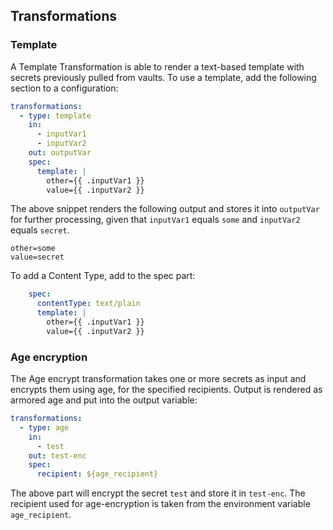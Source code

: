 ## Transformations

### Template

A Template Transformation is able to render a text-based template with secrets previously
pulled from vaults. To use a template, add the following section to a configuration:

```yaml
transformations:
  - type: template
    in:
      - inputVar1
      - inputVar2
    out: outputVar
    spec:
      template: |
        other={{ .inputVar1 }}
        value={{ .inputVar2 }}
```

The above snippet renders the following output and stores it into `outputVar` for further processing,
given that `inputVar1` equals `some` and `inputVar2` equals `secret`.

```
other=some
value=secret
```

To add a Content Type, add to the spec part:

```yaml
    spec:
      contentType: text/plain
      template: |
        other={{ .inputVar1 }}
        value={{ .inputVar2 }}
```

### Age encryption

The Age encrypt transformation takes one or more secrets as input and encrypts them
using age, for the specified recipients. Output is rendered as armored age and put
into the output variable:

```yaml
transformations:
  - type: age
    in:
      - test
    out: test-enc
    spec:
      recipient: ${age_recipient}
```

The above part will encrypt the secret `test` and store it in `test-enc`. The recipient
used for age-encryption is taken from the environment variable `age_recipient`.